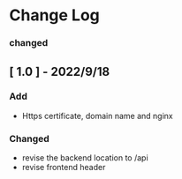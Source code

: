 # Change Log
### changed
## [ 1.0 ] - 2022/9/18
### Add  
- Https certificate, domain name and nginx 

### Changed
- revise the backend location to /api
- revise frontend header